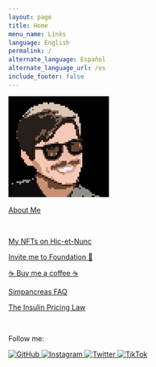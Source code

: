 ```yaml
---
layout: page
title: Home
menu_name: Links
language: English
permalink: /
alternate_language: Español
alternate_language_url: /es
include_footer: false
---
```


<p class="text-center">
  <img src="assets/images/bustavo.jpg" class="rounded-circle img-fluid">
</p>

<p>
  <a href="{% link index.md %}" class="btn btn-primary text-dark btn-md btn-block">
    About Me
  </a>
</p>

<p class="m-t-5">
  &nbsp;
</p>

<p>
  <a href="https://objkt.com/profile/tz1MLGjH4EGE4MaYWQKQQ4mCrLZAyb3RvAYJ" class="btn btn-dark btn-md btn-block">
    My NFTs on Hic-et-Nunc
  </a>
</p>

<p>
  <a href="http://foundation.app/bustavo" class="btn btn-dark btn-md btn-block">
    Invite me to Foundation 🙏
  </a>
</p>

<p>
  <a href="http://buymeacoffee.com/bustavo" class="btn btn-dark btn-md btn-block">
    ☕️ Buy me a coffee ☕️
  </a>
</p>

<p>
  <a href="{% link simpancreas.md %}" class="btn btn-dark btn-md btn-block">
    Simpancreas FAQ
  </a>
</p>

<p>
  <a href="{% link insulin.md %}" class="btn btn-dark btn-md btn-block">
    The Insulin Pricing Law
  </a>
</p>

<p class="m-t-5">
  &nbsp;
</p>

<p class="text-center">
  Follow me:
</p>

<div class="text-center mb-5">
  <a href="https://github.com/bustavo" target="_blank">
    <img alt="GitHub" src="https://img.shields.io/badge/bustavo-FFFFFF?logo=github&logoColor=black" style="min-height: 30px; margin-bottom: 3px;">
  </a>
  <a href="https://instagram.com/bustavo" target="_blank">
    <img alt="Instagram" src="https://img.shields.io/badge/bustavo-E4405F?logo=instagram&logoColor=white" style="min-height: 30px; margin-bottom: 3px;">
  </a>
  <a href="https://twitter.com/bustavo" target="_blank">
    <img alt="Twitter" src="https://img.shields.io/badge/bustavo-1DA1F2?logo=twitter&logoColor=white" style="min-height: 30px; margin-bottom: 3px;">
  </a>
  <a href="http://tiktok.com/@bustavo.com" target="_blank">
    <img alt="TikTok" src="https://img.shields.io/badge/bustavo-FFFFFF?logo=tiktok&logoColor=black" style="min-height: 30px; margin-bottom: 3px;">
  </a>
</div>